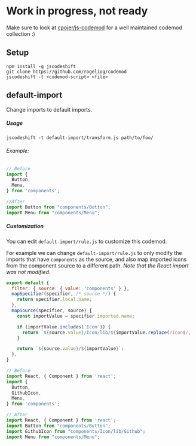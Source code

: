 # Work in progress, not ready

Make sure to look at [cpojer/js-codemod](https://github.com/cpojer/js-codemod) for a well maintained codemod collection :)

## Setup

```
npm install -g jscodeshift
git clone https://github.com/rogeliog/codemod
jscodeshift -t <codemod-script> <file>
```

## default-import

Change imports to default imports.

##### Usage

`jscodeshift -t default-import/transform.js path/to/foo/`

###### Example:

```javascript
// Before
import {
  Button,
  Menu,
} from 'components';

//After
import Button from "components/Button";
import Menu from "components/Menu";
```

##### Customization

You can edit `default-import/rule.js` to customize this codemod.

For example we can change `default-import/rule.js` to only modify the imports that have `components` as the source, and also map imported icons from the component source to a different path. _Note that the React import was not modified._

```javascript
export default {
  filter: { source: { value: 'components' } },
  mapSpecifier(specifier, /* source */) {
    return specifier.local.name;
  },
  mapSource(specifier, source) {
    const importValue = specifier.imported.name;

    if (importValue.includes('Icon')) {
      return `${source.value}/Icon/lib/${importValue.replace(/Icon$/, '')}`;
    }

    return `${source.value}/${importValue}`;
  },
}

```

```javascript
// Before
import React, { Component } from 'react';
import {
  Button,
  GithubIcon,
  Menu,
} from 'components';

// After
import React, { Component } from 'react';
import Button from "components/Button";
import GithubIcon from "components/Icon/lib/Github";
import Menu from "components/Menu";
```
